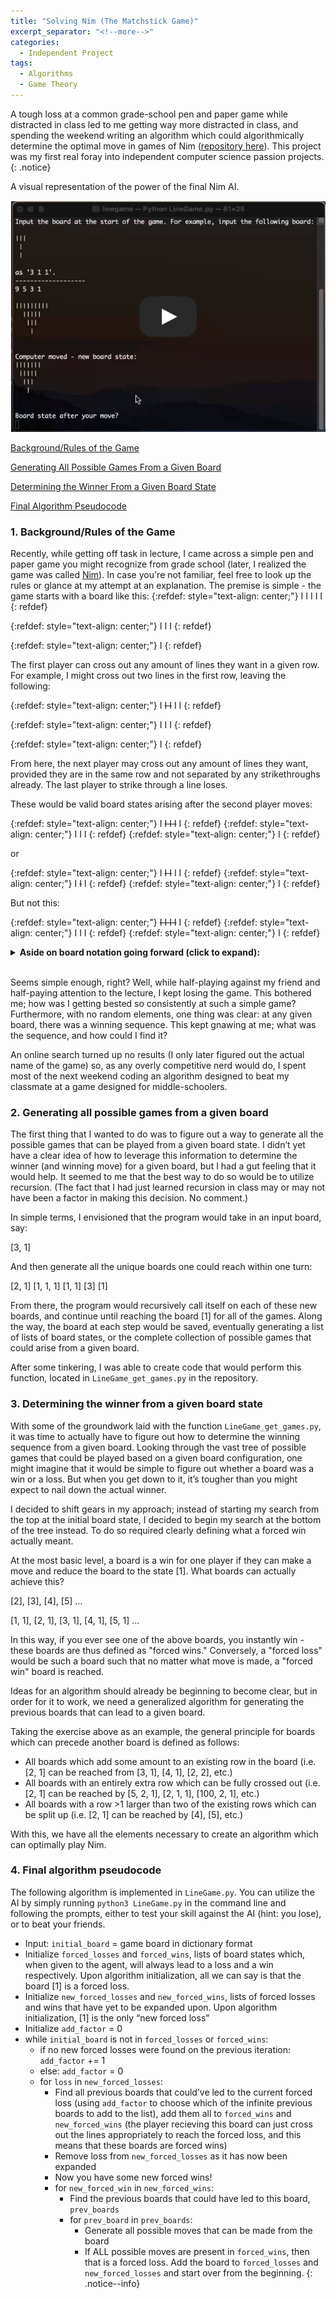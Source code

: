 ```yaml
---
title: "Solving Nim (The Matchstick Game)"
excerpt_separator: "<!--more-->"
categories:
  - Independent Project
tags:
  - Algorithms
  - Game Theory
---
```


A tough loss at a common grade-school pen and paper game while distracted in class led to me getting way more distracted in class, and spending the weekend writing an algorithm which could algorithmically determine the optimal move in games of Nim ([repository here](https://github.com/josh-holder/linegame)). This project was my first real foray into independent computer science passion projects.
{: .notice}

A visual representation of the power of the final Nim AI.

[![nimAI](/assets/nim/nim_thumbnail.png)](https://youtu.be/M549HV2UrH4)

[Background/Rules of the Game](#1-backgroundrules-of-the-game)

[Generating All Possible Games From a Given Board](#2-generating-all-possible-games-from-a-given-board)

[Determining the Winner From a Given Board State](#3-determining-the-winner-from-a-given-board-state)

[Final Algorithm Pseudocode](#4-final-algorithm-pseudocode)

### 1. Background/Rules of the Game
Recently, while getting off task in lecture, I came across a simple pen and paper game you might recognize from grade school (later, I realized the game was called [Nim](https://en.wikipedia.org/wiki/Nim)). In case you're not familiar, feel free to look up the rules or glance at my attempt at an explanation. The premise is simple - the game starts with a board like this:
{:refdef: style="text-align: center;"}
I I I I I
{: refdef}

{:refdef: style="text-align: center;"}
I I I
{: refdef}

{:refdef: style="text-align: center;"}
I
{: refdef}

The first player can cross out any amount of lines they want in a given row. For example, I might cross out two lines in the first row, leaving the following:

{:refdef: style="text-align: center;"}
I ~~I I~~ I I
{: refdef}

{:refdef: style="text-align: center;"}
I I I
{: refdef}

{:refdef: style="text-align: center;"}
I
{: refdef}

From here, the next player may cross out any amount of lines they want, provided they are in the same row and not separated by any strikethroughs already. The last player to strike through a line loses.

These would be valid board states arising after the second player moves:

{:refdef: style="text-align: center;"}
I ~~I I I~~ I
{: refdef}
{:refdef: style="text-align: center;"}
I I I
{: refdef}
{:refdef: style="text-align: center;"}
I
{: refdef}

or

{:refdef: style="text-align: center;"}
I ~~I I~~ I I
{: refdef}
{:refdef: style="text-align: center;"}
I ~~I~~ I
{: refdef}
{:refdef: style="text-align: center;"}
I
{: refdef}

But not this:

{:refdef: style="text-align: center;"}
~~I I I I~~ I
{: refdef}
{:refdef: style="text-align: center;"}
I I I
{: refdef}
{:refdef: style="text-align: center;"}
I
{: refdef}

<details>
<summary><b>Aside on board notation going forward (click to expand):</b></summary>

<p>One can imagine several ways to store a representation of a board state in a way friendly to computers. Throughout the code, I alternate between dictionary and list forms, where the following board:</p>

<p><center>I I I</center></p>
<p><center>I</center></p>

<p>would be stored as {3:1,1:2} or [3, 1, 1] as a dictionary or list respectively. For the rest of this blog post, I'll be using list notation to reference boards.</p>

</details>
<br>

Seems simple enough, right? Well, while half-playing against my friend and half-paying attention to the lecture, I kept losing the game. This bothered me; how was I getting bested so consistently at such a simple game? Furthermore, with no random elements, one thing was clear: at any given board, there was a winning sequence. This kept gnawing at me; what was the sequence, and how could I find it? 

An online search turned up no results (I only later figured out the actual name of the game) so, as any overly competitive nerd would do, I spent most of the next weekend coding an algorithm designed to beat my classmate at a game designed for middle-schoolers.  

### 2. Generating all possible games from a given board
The first thing that I wanted to do was to figure out a way to generate all the possible games that can be played from a given board state. I didn’t yet have a clear idea of how to leverage this information to determine the winner (and winning move) for a given board, but I had a gut feeling that it would help. It seemed to me that the best way to do so would be to utilize recursion. (The fact that I had just learned recursion in class may or may not have been a factor in making this decision. No comment.)

In simple terms, I envisioned that the program would take in an input board, say:

[3, 1]

And then generate all the unique boards one could reach within one turn:

[2, 1] [1, 1, 1] [1, 1] [3] [1]

From there, the program would recursively call itself on each of these new boards, and continue until reaching the board [1] for all of the games. Along the way, the board at each step would be saved, eventually generating a list of lists of board states, or the complete collection of possible games that could arise from a given board.

After some tinkering, I was able to create code that would perform this function, located in `LineGame_get_games.py` in the repository.

### 3. Determining the winner from a given board state

With some of the groundwork laid with the function `LineGame_get_games.py`, it was time to actually have to figure out how to determine the winning sequence from a given board. Looking through the vast tree of possible games that could be played based on a given board configuration, one might imagine that it would be simple to figure out whether a board was a win or a loss. But when you get down to it, it’s tougher than you might expect to nail down the actual winner.

I decided to shift gears in my approach; instead of starting my search from the top at the initial board state, I decided to begin my search at the bottom of the tree instead. To do so required clearly defining what a forced win actually meant.

At the most basic level, a board is a win for one player if they can make a move and reduce the board to the state [1]. What boards can actually achieve this?

[2], [3], [4], [5] …

[1, 1], [2, 1], [3, 1], [4, 1], [5, 1] …

In this way, if you ever see one of the above boards, you instantly win - these boards are thus defined as "forced wins." Conversely, a "forced loss" would be such a board such that no matter what move is made, a "forced win" board is reached.

Ideas for an algorithm should already be beginning to become clear, but in order for it to work, we need a generalized algorithm for generating the previous boards that can lead to a given board.

Taking the exercise above as an example, the general principle for boards which can precede another board is defined as follows:

* All boards which add some amount to an existing row in the board (i.e. [2, 1] can be reached from [3, 1], [4, 1], [2, 2], etc.)
* All boards with an entirely extra row which can be fully crossed out (i.e. [2, 1] can be reached by [5, 2, 1], [2, 1, 1], [100, 2, 1], etc.)
* All boards with a row >1 larger than two of the existing rows which can be split up (i.e. [2, 1] can be reached by [4], [5], etc.)

With this, we have all the elements necessary to create an algorithm which can optimally play Nim.

### 4. Final algorithm pseudocode

The following algorithm is implemented in `LineGame.py`. You can utilize the AI by simply running `python3 LineGame.py` in the command line and following the prompts, either to test your skill against the AI (hint: you lose), or to beat your friends.

* Input: `initial_board` = game board in dictionary format
* Initialize `forced_losses` and `forced_wins`, lists of board states which, when given to the agent, will always lead to a loss and a win respectively. Upon algorithm initialization, all we can say is that the board [1] is a forced loss.
* Initialize `new_forced_losses` and `new_forced_wins`, lists of forced losses and wins that have yet to be expanded upon. Upon algorithm initialization, [1] is the only “new forced loss”
* Initialize `add_factor` = 0
* while `initial_board` is not in `forced_losses` or `forced_wins`:
  * if no new forced losses were found on the previous iteration: `add_factor` += 1
  * else: `add_factor` = 0
  * for `loss` in `new_forced_losses`:
    * Find all previous boards that could’ve led to the current forced loss (using `add_factor` to choose which of the infinite previous boards to add to the list), add them all to `forced_wins` and `new_forced_wins` (the player recieving this board can just cross out the lines appropriately to reach the forced loss, and this means that these boards are forced wins)
    * Remove loss from `new_forced_losses` as it has now been expanded
    * Now you have some new forced wins!
    * for `new_forced_win` in `new_forced_wins`:
      * Find the previous boards that could have led to this board, `prev_boards`
      * for `prev_board` in `prev_boards`:
        * Generate all possible moves that can be made from the board
        * If ALL possible moves are present in `forced_wins`, then that is a forced loss. Add the board to `forced_losses` and `new_forced_losses` and start over from the beginning.
{: .notice--info}
